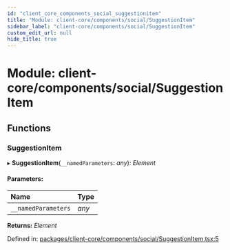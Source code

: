 ```yaml
---
id: "client_core_components_social_suggestionitem"
title: "Module: client-core/components/social/SuggestionItem"
sidebar_label: "client-core/components/social/SuggestionItem"
custom_edit_url: null
hide_title: true
---
```


# Module: client-core/components/social/SuggestionItem

## Functions

### SuggestionItem

▸ **SuggestionItem**(`__namedParameters`: *any*): *Element*

#### Parameters:

Name | Type |
:------ | :------ |
`__namedParameters` | *any* |

**Returns:** *Element*

Defined in: [packages/client-core/components/social/SuggestionItem.tsx:5](https://github.com/xr3ngine/xr3ngine/blob/5a0f83ed8/packages/client-core/components/social/SuggestionItem.tsx#L5)
